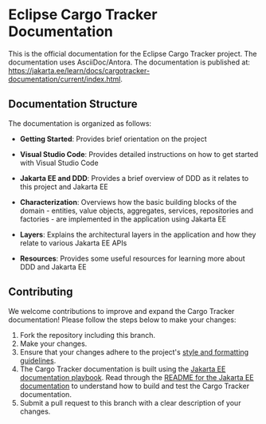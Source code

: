 # Eclipse Cargo Tracker Documentation

This is the official documentation for the Eclipse Cargo Tracker project. The documentation uses AsciiDoc/Antora. The documentation is published at: https://jakarta.ee/learn/docs/cargotracker-documentation/current/index.html.

## Documentation Structure

The documentation is organized as follows:

- **Getting Started**: Provides brief orientation on the project

- **Visual Studio Code**: Provides detailed instructions on how to get started 
  with Visual Studio Code

- **Jakarta EE and DDD**: Provides a brief overview of DDD as it relates to 
  this project and Jakarta EE

- **Characterization**: Overviews how the basic building blocks of the domain - entities, value objects, aggregates, services, repositories and factories - are implemented in the application using Jakarta EE

- **Layers**: Explains the architectural layers in the application and how they 
  relate to various Jakarta EE APIs

- **Resources**: Provides some useful resources for learning more about DDD 
  and Jakarta EE

## Contributing

We welcome contributions to improve and expand the Cargo Tracker documentation! 
Please follow the steps below to make your changes:

1. Fork the repository including this branch.
2. Make your changes.
3. Ensure that your changes adhere to the project's [style and formatting 
   guidelines](STYLE_GUIDE.adoc).
4. The Cargo Tracker documentation is built using the 
[Jakarta EE documentation playbook](https://github.com/jakartaee/jakartaee-documentation/blob/main/antora-playbook.yml). Read through the 
[README for the Jakarta EE documentation](https://github.com/jakartaee/jakartaee-documentation/blob/main/README.md) to understand how to build and test the Cargo Tracker documentation.
5. Submit a pull request to this branch with a clear description of your changes.
